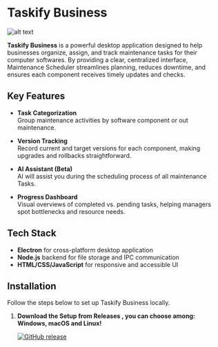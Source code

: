 # Taskify Business

![alt text](https://github.com/Play-Epik-Inc/Taskify-Business/blob/main/src/assets/gitImages/git_slide1.png "Main Page")

**Taskify Business** is a powerful desktop application designed to help businesses organize, assign, and track maintenance tasks for their computer softwares. 
By providing a clear, centralized interface, Maintenance Scheduler streamlines planning, reduces downtime, and ensures each component receives timely updates and checks.

## Key Features

- **Task Categorization**  
  Group maintenance activities by software component or out maintenance.
  
- **Version Tracking**  
  Record current and target versions for each component, making upgrades and rollbacks straightforward.
  
- **AI Assistant (Beta)**  
  AI will assist you during the scheduling process of all maintenance Tasks.
  
- **Progress Dashboard**  
  Visual overviews of completed vs. pending tasks, helping managers spot bottlenecks and resource needs.

## Tech Stack

- **Electron** for cross-platform desktop application
- **Node.js** backend for file storage and IPC communication
- **HTML/CSS/JavaScript** for responsive and accessible UI

## Installation

Follow the steps below to set up Taskify Business locally.

1. **Download the Setup from Releases , you can choose among: Windows, macOS and Linux!**
   
   [![GitHub release](https://img.shields.io/github/v/release/Play-Epik-Inc/Taskify-Business?color=009dff)](https://github.com/Play-Epik-Inc/Taskify-Business/releases/latest)